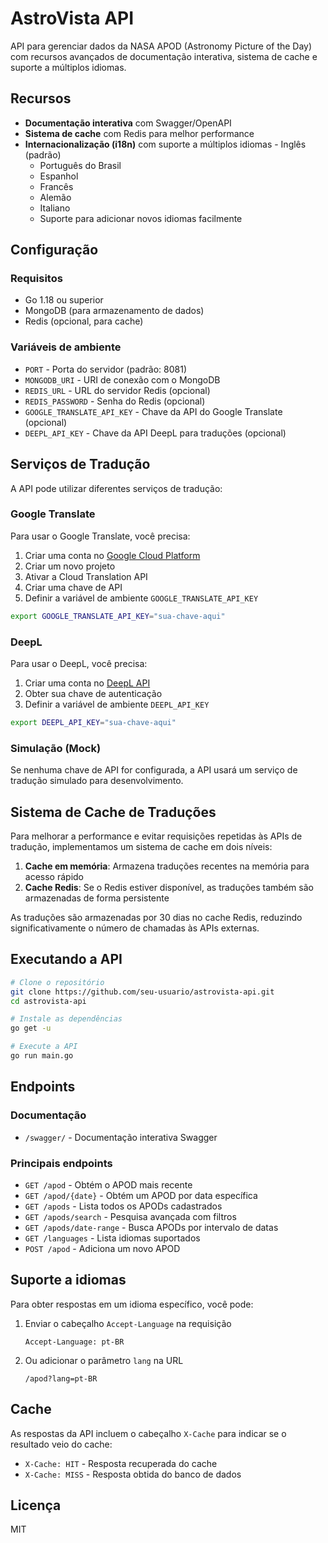 # AstroVista API

API para gerenciar dados da NASA APOD (Astronomy Picture of the Day) com recursos avançados de documentação interativa, sistema de cache e suporte a múltiplos idiomas.

## Recursos

-   **Documentação interativa** com Swagger/OpenAPI
-   **Sistema de cache** com Redis para melhor performance
-   **Internacionalização (i18n)** com suporte a múltiplos idiomas - Inglês (padrão)
    -   Português do Brasil
    -   Espanhol
    -   Francês
    -   Alemão
    -   Italiano
    -   Suporte para adicionar novos idiomas facilmente

## Configuração

### Requisitos

-   Go 1.18 ou superior
-   MongoDB (para armazenamento de dados)
-   Redis (opcional, para cache)

### Variáveis de ambiente

-   `PORT` - Porta do servidor (padrão: 8081)
-   `MONGODB_URI` - URI de conexão com o MongoDB
-   `REDIS_URL` - URL do servidor Redis (opcional)
-   `REDIS_PASSWORD` - Senha do Redis (opcional)
-   `GOOGLE_TRANSLATE_API_KEY` - Chave da API do Google Translate (opcional)
-   `DEEPL_API_KEY` - Chave da API DeepL para traduções (opcional)

## Serviços de Tradução

A API pode utilizar diferentes serviços de tradução:

### Google Translate

Para usar o Google Translate, você precisa:

1. Criar uma conta no [Google Cloud Platform](https://cloud.google.com/)
2. Criar um novo projeto
3. Ativar a Cloud Translation API
4. Criar uma chave de API
5. Definir a variável de ambiente `GOOGLE_TRANSLATE_API_KEY`

```bash
export GOOGLE_TRANSLATE_API_KEY="sua-chave-aqui"
```

### DeepL

Para usar o DeepL, você precisa:

1. Criar uma conta no [DeepL API](https://www.deepl.com/pro-api)
2. Obter sua chave de autenticação
3. Definir a variável de ambiente `DEEPL_API_KEY`

```bash
export DEEPL_API_KEY="sua-chave-aqui"
```

### Simulação (Mock)

Se nenhuma chave de API for configurada, a API usará um serviço de tradução simulado para desenvolvimento.

## Sistema de Cache de Traduções

Para melhorar a performance e evitar requisições repetidas às APIs de tradução, implementamos um sistema de cache em dois níveis:

1. **Cache em memória**: Armazena traduções recentes na memória para acesso rápido
2. **Cache Redis**: Se o Redis estiver disponível, as traduções também são armazenadas de forma persistente

As traduções são armazenadas por 30 dias no cache Redis, reduzindo significativamente o número de chamadas às APIs externas.

## Executando a API

```bash
# Clone o repositório
git clone https://github.com/seu-usuario/astrovista-api.git
cd astrovista-api

# Instale as dependências
go get -u

# Execute a API
go run main.go
```

## Endpoints

### Documentação

-   `/swagger/` - Documentação interativa Swagger

### Principais endpoints

-   `GET /apod` - Obtém o APOD mais recente
-   `GET /apod/{date}` - Obtém um APOD por data específica
-   `GET /apods` - Lista todos os APODs cadastrados
-   `GET /apods/search` - Pesquisa avançada com filtros
-   `GET /apods/date-range` - Busca APODs por intervalo de datas
-   `GET /languages` - Lista idiomas suportados
-   `POST /apod` - Adiciona um novo APOD

## Suporte a idiomas

Para obter respostas em um idioma específico, você pode:

1. Enviar o cabeçalho `Accept-Language` na requisição

    ```
    Accept-Language: pt-BR
    ```

2. Ou adicionar o parâmetro `lang` na URL
    ```
    /apod?lang=pt-BR
    ```

## Cache

As respostas da API incluem o cabeçalho `X-Cache` para indicar se o resultado veio do cache:

-   `X-Cache: HIT` - Resposta recuperada do cache
-   `X-Cache: MISS` - Resposta obtida do banco de dados

## Licença

MIT
